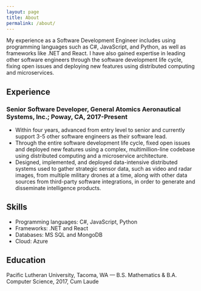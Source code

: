 ```yaml
---
layout: page
title: About
permalink: /about/
---
```


My experience as a Software Development Engineer includes using programming languages such as C#, JavaScript, and Python, as well as frameworks like .NET and React. I have also gained expertise in leading other software engineers through the software development life cycle, fixing open issues and deploying new features using distributed computing and microservices.

## Experience

### Senior Software Developer, General Atomics Aeronautical Systems, Inc.; Poway, CA, 2017-Present

- Within four years, advanced from entry level to senior and currently support 3-5 other software engineers as their software lead.
- Through the entire software development life cycle, fixed open issues and deployed new features using a complex, multimillion-line codebase using distributed computing and a microservice architecture.
- Designed, implemented, and deployed data-intensive distributed systems used to gather strategic sensor data, such as video and radar images, from multiple military drones at a time, along with other data sources from third-party software integrations, in order to generate and disseminate intelligence products.

## Skills

- Programming languages: C#, JavaScript, Python
- Frameworks: .NET and React
- Databases: MS SQL and MongoDB
- Cloud: Azure

## Education

Pacific Lutheran University, Tacoma, WA  — B.S. Mathematics & B.A. Computer Science, 2017, Cum Laude
